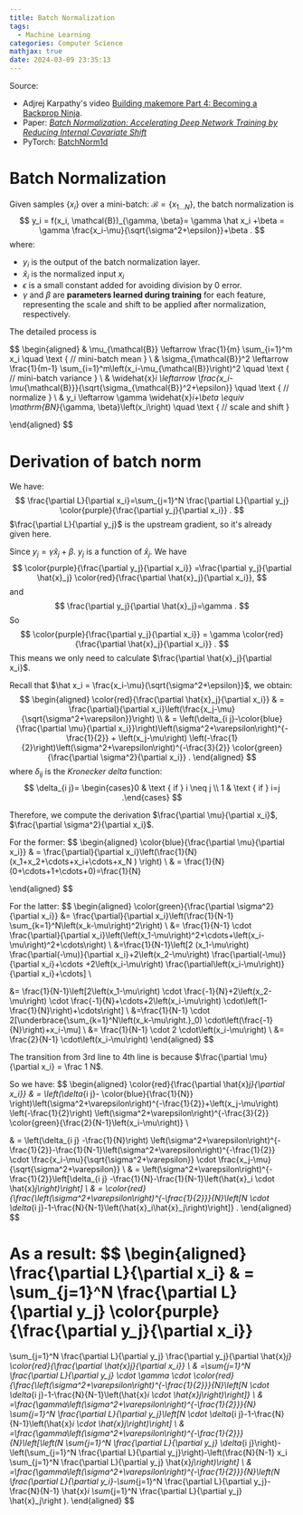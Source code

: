 ```yaml
---
title: Batch Normalization
tags:
  - Machine Learning
categories: Computer Science
mathjax: true
date: 2024-03-09 23:35:13
---
```



Source:

* Adjrej Karpathy's video [Building makemore Part 4: Becoming a Backprop Ninja](https://www.youtube.com/watch?v=q8SA3rM6ckI&list=PLAqhIrjkxbuWI23v9cThsA9GvCAUhRvKZ&index=5&t=5798s).
* Paper: *[Batch Normalization: Accelerating Deep Network Training by
  Reducing Internal Covariate Shift](https://arxiv.org/pdf/1502.03167.pdf)*
* PyTorch: [BatchNorm1d](https://pytorch.org/docs/stable/generated/torch.nn.BatchNorm1d.html#torch.nn.BatchNorm1d)

<!--more-->

# Batch Normalization

Given samples $\{x_i\}$ over a mini-batch: $\mathcal{B}=\left\{x_{1 \ldots N}\right\}$, the batch normalization is
$$
y_i = f(x_i, \mathcal{B})_{\gamma, \beta}=
\gamma \hat x_i +\beta = 
\gamma \frac{x_i-\mu}{\sqrt{\sigma^2+\epsilon}}+\beta .
$$
where:

- $y_i$ is the output of the batch normalization layer.
- $\hat x_i$ is the normalized input $x_i$
- $\epsilon$ is a small constant added for avoiding division by 0 error.
- $\gamma$ and $\beta$ are **parameters learned during training** for each feature, representing the scale and shift to be applied after normalization, respectively.

The detailed process is

$$
\begin{aligned} 
& \mu_{\mathcal{B}} \leftarrow \frac{1}{m} \sum_{i=1}^m x_i \quad \text { // mini-batch mean } 
\\ 
& \sigma_{\mathcal{B}}^2 \leftarrow \frac{1}{m-1} \sum_{i=1}^m\left(x_i-\mu_{\mathcal{B}}\right)^2 \quad \text { // mini-batch variance } 
\\ 
& \widehat{x}_i \leftarrow \frac{x_i-\mu_{\mathcal{B}}}{\sqrt{\sigma_{\mathcal{B}}^2+\epsilon}} \quad \text { // normalize } 
\\
& y_i \leftarrow \gamma \widehat{x}_i+\beta \equiv \mathrm{BN}_{\gamma, \beta}\left(x_i\right) \quad \text { // scale and shift } 

\end{aligned}
$$


# Derivation of batch norm

We have:
$$
\frac{\partial L}{\partial x_i}=\sum_{j=1}^N \frac{\partial L}{\partial y_j} \color{purple}{\frac{\partial y_j}{\partial x_i}} .
$$
$\frac{\partial L}{\partial y_j}$ is the upstream gradient, so it's already given here. 

Since $y_j = \gamma \hat x_j +\beta$. $y_j$ is a function of $\hat x_j$. We have
$$
\color{purple}{\frac{\partial y_j}{\partial x_i}} =\frac{\partial y_j}{\partial \hat{x}_j} \color{red}{\frac{\partial \hat{x}_j}{\partial x_i}},
$$
and
$$
\frac{\partial y_j}{\partial \hat{x}_j}=\gamma .
$$
So
$$
\color{purple}{\frac{\partial y_j}{\partial x_i}} = \gamma \color{red}{\frac{\partial \hat{x}_j}{\partial x_i}} .
$$
This means we only need to calculate $\frac{\partial \hat{x}_j}{\partial x_i}$. 



Recall that $\hat x_i = \frac{x_i-\mu}{\sqrt{\sigma^2+\epsilon}}$, we obtain:
$$
\begin{aligned} 
\color{red}{\frac{\partial \hat{x}_j}{\partial x_i}}
& = 
\frac{\partial}{\partial x_i}\left(\frac{x_j-\mu}{\sqrt{\sigma^2+\varepsilon}}\right) 
\\
& = 
\left(\delta_{i j}-\color{blue}{\frac{\partial \mu}{\partial x_i}}\right)\left(\sigma^2+\varepsilon\right)^{-\frac{1}{2}}
+
\left(x_j-\mu\right) \left(-\frac{1}{2}\right)\left(\sigma^2+\varepsilon\right)^{-\frac{3}{2}}  \color{green}{\frac{\partial \sigma^2}{\partial x_i}} .
\end{aligned}
$$
where $\delta_{i j}$ is the *Kronecker delta* function:
$$
\delta_{i j}= \begin{cases}0 & \text { if } i \neq j \\ 1 & \text { if } i=j .\end{cases}
$$


Therefore, we compute the derivation $\frac{\partial \mu}{\partial x_i}$, $\frac{\partial \sigma^2}{\partial x_i}$.

For the former:
$$
\begin{aligned} 
\color{blue}{\frac{\partial \mu}{\partial x_i}} 
& =
\frac{\partial}{\partial x_i}\left(\frac{1}{N} (x_1+x_2+\cdots+x_i+\cdots+x_N ) \right) 
\\
& =
\frac{1}{N}(0+\cdots+1+\cdots+0)=\frac{1}{N}

\end{aligned}
$$


For the latter:
$$
\begin{aligned}
\color{green}{\frac{\partial \sigma^2}{\partial x_i}}
&= \frac{\partial}{\partial x_i}\left(\frac{1}{N-1} \sum_{k=1}^N\left(x_k-\mu\right)^2\right) \\
&= \frac{1}{N-1} \cdot \frac{\partial}{\partial x_i}\left(\left(x_1-\mu\right)^2+\cdots+\left(x_i-\mu\right)^2+\cdots\right) \\
&=\frac{1}{N-1}\left[2 (x_1-\mu\right) \frac{\partial(-\mu)}{\partial x_i}+2\left(x_2-\mu\right) \frac{\partial(-\mu)}{\partial x_i}+\cdots +2\left(x_i-\mu\right) \frac{\partial\left(x_i-\mu\right)}{\partial x_i}+\cdots] \\

&= \frac{1}{N-1}\left[2\left(x_1-\mu\right) \cdot \frac{-1}{N}+2\left(x_2-\mu\right) \cdot \frac{-1}{N}+\cdots+2\left(x_i-\mu\right) \cdot\left(1-\frac{1}{N}\right)+\cdots\right] \\
&=\frac{1}{N-1} \cdot 2[\underbrace{\sum_{k=1}^N\left(x_k-\mu\right.}_0) \cdot\left(\frac{-1}{N}\right)+x_i-\mu] \\
&= \frac{1}{N-1} \cdot 2 \cdot\left(x_i-\mu\right) \\
&= \frac{2}{N-1} \cdot\left(x_i-\mu\right)
\end{aligned}
$$


The transition from 3rd line to 4th line is because $\frac{\partial \mu}{\partial x_i} = \frac 1 N$.



So we have:
$$
\begin{aligned}
\color{red}{\frac{\partial \hat{x}_j}{\partial x_i}}
& =
\left(\delta_{i j}- \color{blue}{\frac{1}{N}} \right)\left(\sigma^2+\varepsilon\right)^{-\frac{1}{2}}+\left(x_j-\mu\right) \left(-\frac{1}{2}\right) \left(\sigma^2+\varepsilon\right)^{-\frac{3}{2}} \color{green}{\frac{2}{N-1}\left(x_i-\mu\right)} \\

& =
\left(\delta_{i j} -\frac{1}{N}\right) \left(\sigma^2+\varepsilon\right)^{-\frac{1}{2}}-\frac{1}{N-1}\left(\sigma^2+\varepsilon\right)^{-\frac{1}{2}} \cdot \frac{x_i-\mu}{\sqrt{\sigma^2+\varepsilon}} \cdot \frac{x_j-\mu}{\sqrt{\sigma^2+\varepsilon}} \\
& =
\left(\sigma^2+\varepsilon\right)^{-\frac{1}{2}}\left[\delta_{i j} -\frac{1}{N}-\frac{1}{N-1}\left(\hat{x}_i \cdot \hat{x}_j\right)\right] \\
& =
\color{red}{\frac{\left(\sigma^2+\varepsilon\right)^{-\frac{1}{2}}}{N}\left[N \cdot \delta_{i j}-1-\frac{N}{N-1}\left(\hat{x}_i\hat{x}_j\right)\right]} .
\end{aligned}
$$


As a result:
$$
\begin{aligned}
\frac{\partial L}{\partial x_i} 
& =
\sum_{j=1}^N \frac{\partial L}{\partial y_j} \color{purple}{\frac{\partial y_j}{\partial x_i}}
=
\sum_{j=1}^N \frac{\partial L}{\partial y_j} \frac{\partial y_j}{\partial \hat{x}_j} \color{red}{\frac{\partial \hat{x}_j}{\partial x_i}} 
\\
& =\sum_{j=1}^N \frac{\partial L}{\partial y_j} \cdot \gamma \cdot \color{red} {\frac{\left(\sigma^2+\varepsilon\right)^{-\frac{1}{2}}}{N}\left[N \cdot \delta_{i j}-1-\frac{N}{N-1}\left(\hat{x}_i \cdot \hat{x}_j\right)\right]} \\
& =\frac{\gamma\left(\sigma^2+\varepsilon\right)^{-\frac{1}{2}}}{N} \sum_{j=1}^N \frac{\partial L}{\partial y_j}\left[N \cdot \delta_{i j}-1-\frac{N}{N-1}\left(\hat{x}_i \cdot \hat{x}_j\right)\right] \\
& =\frac{\gamma\left(\sigma^2+\varepsilon\right)^{-\frac{1}{2}}}{N}\left[\left(N \sum_{j=1}^N \frac{\partial L}{\partial y_j} \delta_{i j}\right)-\left(\sum_{j=1}^N \frac{\partial L}{\partial y_j}\right)-\left(\frac{N}{N-1} x_i \sum_{j=1}^N \frac{\partial L}{\partial y_j} \hat{x}_j\right)\right] \\
& =\frac{\gamma\left(\sigma^2+\varepsilon\right)^{-\frac{1}{2}}}{N}\left(N  \frac{\partial L}{\partial y_i}-\sum_{j=1}^N \frac{\partial L}{\partial y_j}-\frac{N}{N-1} \hat{x}_i \sum_{j=1}^N \frac{\partial L}{\partial y_j} \hat{x}_j\right ).
\end{aligned}
$$





